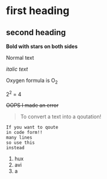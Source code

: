 # first heading
## second heading

**Bold with stars on both sides**

Normal text

_italic text_

Oxygen formula is O<sub>2</sub>

2<sup>2</sup> = 4

~~OOPS I made an error~~


> To convert a text into a qoutation!

```
If you want to qoute
in code form!!
many lines
so use this
instead
```

1. hux
2. avi
3. a
